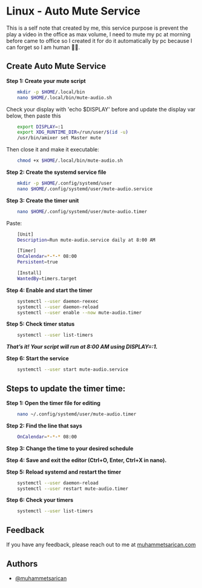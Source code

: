 
# Linux - Auto Mute Service

This is a self note that created by me, this service purpose is prevent the play a video in the office as max volume, I need to mute my pc at morning before came to office so I created it for do it automatically by pc because I can forget so I am human 👱🏻.

## Create Auto Mute Service

**Step 1: Create your mute script**

```bash
    mkdir -p $HOME/.local/bin
    nano $HOME/.local/bin/mute-audio.sh
```

Check your display with 'echo $DISPLAY' before and update the display var below, then paste this

```bash
    export DISPLAY=:1
    export XDG_RUNTIME_DIR=/run/user/$(id -u)
    /usr/bin/amixer set Master mute
```

Then close it and make it executable:

```bash
    chmod +x $HOME/.local/bin/mute-audio.sh
```

**Step 2: Create the systemd service file**

```bash
    mkdir -p $HOME/.config/systemd/user
    nano $HOME/.config/systemd/user/mute-audio.service
```

**Step 3: Create the timer unit**

```bash
    nano $HOME/.config/systemd/user/mute-audio.timer
```

Paste:

```bash
    [Unit]
    Description=Run mute-audio.service daily at 8:00 AM

    [Timer]
    OnCalendar=*-*-* 08:00
    Persistent=true

    [Install]
    WantedBy=timers.target
```

**Step 4: Enable and start the timer**

```bash
    systemctl --user daemon-reexec
    systemctl --user daemon-reload
    systemctl --user enable --now mute-audio.timer
```

**Step 5: Check timer status**

```bash
    systemctl --user list-timers
```

***That’s it! Your script will run at 8:00 AM using DISPLAY=:1.***

**Step 6: Start the service**

```bash
    systemctl --user start mute-audio.service
```

## Steps to update the timer time:

**Step 1: Open the timer file for editing**

```bash
    nano ~/.config/systemd/user/mute-audio.timer
```

**Step 2: Find the line that says**

```bash
    OnCalendar=*-*-* 08:00
```

**Step 3: Change the time to your desired schedule**

**Step 4: Save and exit the editor (Ctrl+O, Enter, Ctrl+X in nano).**

**Step 5: Reload systemd and restart the timer**

```bash
    systemctl --user daemon-reload
    systemctl --user restart mute-audio.timer
```

**Step 6: Check your timers**

```bash
    systemctl --user list-timers
```

## Feedback

If you have any feedback, please reach out to me at [muhammetsarican.com](mailto:muhammetsarican.info@gmail.com)

## Authors

- [@muhammetsarican](https://www.github.com/muhammetsarican)
